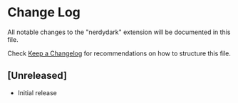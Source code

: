 # Change Log

All notable changes to the "nerdydark" extension will be documented in this file.

Check [Keep a Changelog](http://keepachangelog.com/) for recommendations on how to structure this file.

## [Unreleased]

- Initial release
